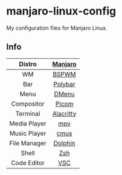 # manjaro-linux-config
My configuration files for Manjaro Linux.

## Info
|Distro|[Manjaro](https://manjaro.org/)|
|:---:|:---:|
|WM|[BSPWM](https://github.com/baskerville/bspwm)|
|Bar|[Polybar](https://github.com/polybar/polybar)|
|Menu|[DMenu](https://archlinux.org/packages/community/x86_64/dmenu/)|
|Compositor|[Picom](https://archlinux.org/packages/community/x86_64/picom/)|
|Terminal|[Alacritty](https://github.com/alacritty/alacritty)|
|Media Player|[mpv](https://archlinux.org/packages/community/x86_64/mpv/)|
|Music Player|[cmus](https://archlinux.org/packages/community/x86_64/cmus/)|
|File Manager|[Dolphin](https://archlinux.org/packages/extra/x86_64/dolphin/)|
|Shell|[Zsh](https://archlinux.org/packages/extra/x86_64/zsh/)|
|Code Editor|[VSC](https://archlinux.org/packages/community/x86_64/code/)|
